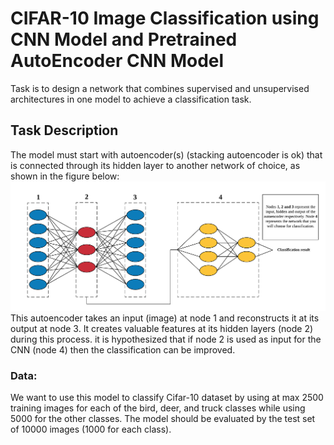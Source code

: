 # CIFAR-10 Image Classification using CNN Model and Pretrained AutoEncoder CNN Model 
Task is to design a network that combines supervised and unsupervised architectures in one model to achieve a classification task.

## Task Description
The model must start with autoencoder(s) (stacking autoencoder is ok) that is connected through its hidden layer to another network of choice, as shown in the figure below:
![alt text](https://github.com/shakhaout/cifar10_classification/blob/main/imgs/Problem_architecture.png)
This autoencoder takes an input (image) at node 1 and reconstructs it at its output at node 3. It creates valuable features at its hidden layers (node 2) during this process. it is hypothesized that if node 2 is used as input for the CNN (node 4) then the classification can be improved.
### Data:
We want to use this model to classify Cifar-10 dataset by using at max 2500 training images for each of the bird, deer, and truck classes while using 5000 for the other classes. The model should be evaluated by the test set of 10000 images (1000 for each class).

